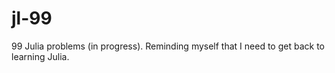 # jl-99 #

99 Julia problems (in progress). Reminding myself that I need to get back to learning Julia.
